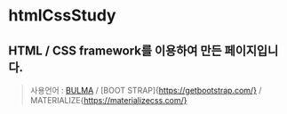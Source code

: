 # htmlCssStudy
## HTML / CSS framework를 이용하여 만든 페이지입니다.
> 사용언어 : [BULMA](https://bulma.io/) / [BOOT STRAP]{https://getbootstrap.com/} / MATERIALIZE{https://materializecss.com/}
